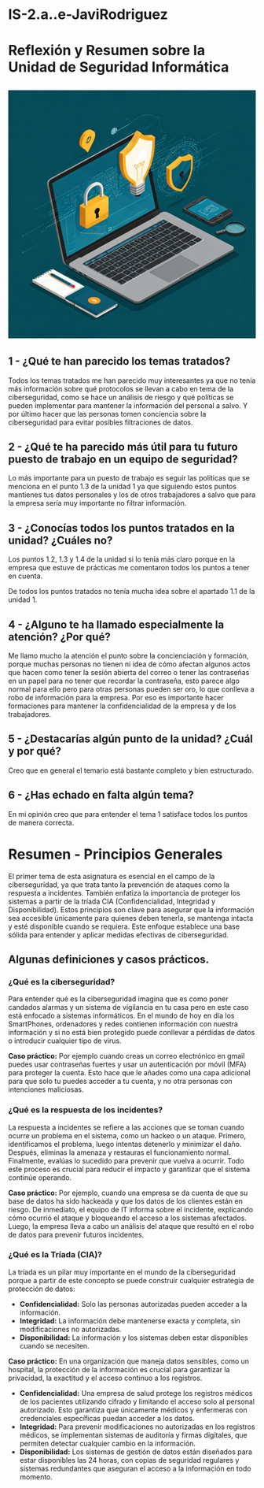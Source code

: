# IS-2.a..e-JaviRodriguez
# Reflexión y Resumen sobre la Unidad de Seguridad Informática
![](1.jpeg)
---
## 1 -  ¿Qué te han parecido los temas tratados?

Todos los temas tratados me han parecido muy interesantes ya que no tenía más información sobre qué protocolos se llevan a cabo en tema de la ciberseguridad, como se hace un análisis de riesgo y qué políticas se pueden implementar  para mantener la información del personal a salvo. Y por último hacer que las personas tomen conciencia sobre la ciberseguridad para evitar posibles filtraciones de datos.

## 2 - ¿Qué te ha parecido más útil para tu futuro puesto de trabajo en un equipo de seguridad?

Lo más importante para un puesto de trabajo es seguir las políticas que se menciona en el punto  1.3 de la unidad 1 ya que siguiendo estos puntos mantienes tus datos personales y los de otros trabajadores a salvo que para la empresa sería muy importante no filtrar información.

## 3 - ¿Conocías todos los puntos tratados en la unidad? ¿Cuáles no?

Los puntos 1.2, 1.3 y 1.4 de la unidad si lo tenía más claro porque en la empresa que estuve de prácticas  me comentaron todos los puntos a tener en cuenta.

De todos los puntos tratados no tenía mucha idea sobre el apartado 1.1 de la unidad 1.

## 4 - ¿Alguno te ha llamado especialmente la atención? ¿Por qué?

Me llamo mucho la atención el punto sobre la concienciación y formación, porque muchas personas no tienen ni idea de cómo afectan algunos actos que hacen como tener la sesión abierta del correo o tener las contraseñas en un papel para no tener que recordar la contraseña, esto parece algo normal para ello pero para otras personas pueden ser oro, lo que conlleva a robo de información para la empresa. Por eso es importante hacer formaciones para mantener la confidencialidad de la empresa y de los trabajadores.

## 5 - ¿Destacarías algún punto de la unidad? ¿Cuál y por qué?

Creo que en general el temario está bastante completo y bien estructurado.

## 6 - ¿Has echado en falta algún tema?
En mi opinión creo que para entender el tema 1 satisface todos los puntos de manera correcta.

# Resumen - Principios Generales
El primer tema de esta asignatura es esencial en el campo de la ciberseguridad, ya que trata tanto la prevención de ataques como la respuesta a incidentes. También enfatiza la importancia de proteger los sistemas a partir de la tríada CIA (Confidencialidad, Integridad y Disponibilidad). Estos principios son clave para asegurar que la información sea accesible únicamente para quienes deben tenerla, se mantenga intacta y esté disponible cuando se requiera. Este enfoque establece una base sólida para entender y aplicar medidas efectivas de ciberseguridad.

## Algunas definiciones y casos prácticos.

### ¿Qué es la ciberseguridad?
Para entender qué es la ciberseguridad imagina que es como poner candados alarmas y un sistema de vigilancia en tu casa pero en este caso está enfocado a sistemas informáticos. En el mundo de hoy en día los SmartPhones, ordenadores y redes contienen información con nuestra información y si no está bien protegido puede conllevar a pérdidas de datos o introducir cualquier tipo de virus.

**Caso práctico:** Por ejemplo cuando creas un correo electrónico en gmail puedes usar contraseñas fuertes y usar un autenticación por móvil (MFA) para proteger la cuenta. Esto hace que le añades como una capa adicional para que solo tu puedes acceder a tu cuenta, y no otra personas con intenciones maliciosas.

### ¿Qué es la respuesta de los incidentes?
La respuesta a incidentes se refiere a las acciones que se toman cuando ocurre un problema en el sistema, como un hackeo o un ataque. Primero, identificamos el problema, luego intentas detenerlo y minimizar el daño. Después, eliminas la amenaza y restauras el funcionamiento normal. Finalmente, evalúas lo sucedido para prevenir que vuelva a ocurrir. Todo este proceso es crucial para reducir el impacto y garantizar que el sistema continúe operando.

**Caso práctico:** Por ejemplo, cuando una empresa se da cuenta de que su base de datos ha sido hackeada y que los datos de los clientes están en riesgo. De inmediato, el equipo de IT informa sobre el incidente, explicando cómo ocurrió el ataque y bloqueando el acceso a los sistemas afectados. Luego, la empresa lleva a cabo un análisis del ataque que resultó en el robo de datos para prevenir futuros incidentes.

### ¿Qué es la Tríada (CIA)?
La triada es un pilar muy importante en el mundo de la ciberseguridad porque a partir de este concepto se puede construir cualquier estrategia de protección de datos:

- **Confidencialidad:** Solo las personas autorizadas pueden acceder a la información.
- **Integridad:** La información debe mantenerse exacta y completa, sin modificaciones no autorizadas.
- **Disponibilidad:** La información y los sistemas deben estar disponibles cuando se necesiten.

**Caso práctico:** En una organización que maneja datos sensibles, como un hospital, la protección de la información es crucial para garantizar la privacidad, la exactitud y el acceso continuo a los registros.
- **Confidencialidad:** Una empresa de salud protege los registros médicos de los pacientes utilizando cifrado y limitando el acceso solo al personal autorizado. Esto garantiza que únicamente médicos y enfermeras con credenciales específicas puedan acceder a los datos.
- **Integridad:** Para prevenir modificaciones no autorizadas en los registros médicos, se implementan sistemas de auditoría y firmas digitales, que permiten detectar cualquier cambio en la información.
- **Disponibilidad:** Los sistemas de gestión de datos están diseñados para estar disponibles las 24 horas, con copias de seguridad regulares y sistemas redundantes que aseguran el acceso a la información en todo momento.
